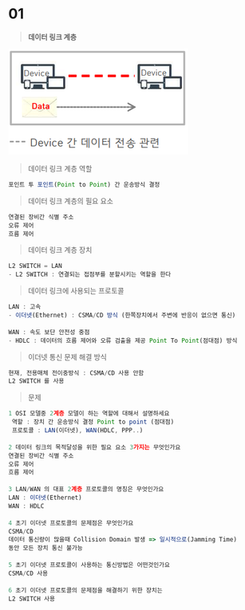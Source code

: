 # 01

> **데이터 링크 계층**
> 

![image.png](image.png)

> 데이터 링크 계층 역할
> 

```jsx
포인트 투 포인트(Point to Point) 간 운송방식 결정
```

> 데이터 링크 계층의 필요 요소
> 

```jsx
연결된 장비간 식별 주소
오류 제어
흐름 제어
```

> 데이터 링크 계층 장치
> 

```jsx
L2 SWITCH = LAN
- L2 SWITCH : 연결되는 접점부를 분할시키는 역할을 한다
```

> 데이터 링크에 사용되는 프로토콜
> 

```jsx
LAN : 고속 
- 이더넷(Ethernet) : CSMA/CD 방식 (한쪽장치에서 주변에 반응이 없으면 통신)

WAN : 속도 보단 안전성 중점
- HDLC : 데이터의 흐름 제어와 오류 검출을 제공 Point To Point(점대점) 방식
```

> 이더넷 통신 문제 해결 방식
> 

```jsx
현재, 전용매체 전이중방식 : CSMA/CD 사용 안함
L2 SWITCH 를 사용

```

> 문제
> 

```jsx
1 OSI 모델중 2계층 모델이 하는 역할에 대해서 설명하세요
 역할 : 장치 간 운송방식 결정 Point to point (점대점)
 프로토콜 : LAN(이더넷), WAN(HDLC, PPP..)

2 데이터 링크의 목적달성을 위한 필요 요소 3가지는 무엇인가요
연결된 장비간 식별 주소
오류 제어
흐름 제어

3 LAN/WAN 의 대표 2계층 프로토콜의 명칭은 무엇인가요
LAN : 이더넷(Ethernet)
WAN : HDLC

4 초기 이더넷 프로토콜의 문제점은 무엇인가요
CSMA/CD 
데이터 통신량이 많을때 Collision Domain 발생 => 일시적으로(Jamming Time)
동안 모든 장치 통신 불가능

5 초기 이더넷 프로토콜이 사용하는 통신방법은 어떤것인가요
CSMA/CD 사용

6 초기 이더넷 프로토콜의 문제점을 해결하기 위한 장치는
L2 SWITCH 사용
```